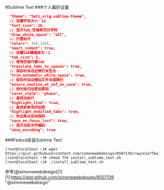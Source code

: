 #Sublime Text
###个人偏好设置
```JSON
  "theme": "Seti_orig.sublime-theme",
  // 设置字体大小：12
  "font_size": 10,
  // 显示Tab,空格等空白字符
  "draw_white_space": "all",
  // 行宽标尺
  "rulers": [80,100],
  "smart_indent": true,
  // 设置tab键缩进为：2
  "tab_size": 2,
  // 使用空格代替tab
  "translate_tabs_to_spaces": true,
  // 保存时自动去除行末空白
  "trim_automatic_white_space": true,
  // 保存时自动增加文件末尾换行
  "ensure_newline_at_eof_on_save": true,
  // 使光标闪动更加柔和
  "caret_style": "phase",
  // 高亮当前行
  "highlight_line": true,
  // 高亮有修改的标签
  "highlight_modified_tabs": true,
  // 失去焦点自动保存
  "save_on_focus_lost": true,
  // 显示当前文件编码
  "show_encoding": true
```

###Fedora安装Sublime Text
```
[root@localhost ~]# wget https://gist.githubusercontent.com/simonewebdesign/8507139/raw/e1e7f6a302d44902dc0805eaf85344f1c4e84425/install_sublime_text.sh
[root@localhost ~]# chmod 774 install_sublime_text.sh
[root@localhost ~]# ./install_sublime_text.sh
```
参考[@simonewebdesign][1]
  [1]:https://gist.github.com/simonewebdesign/8507139 "@simonewebdesign"



